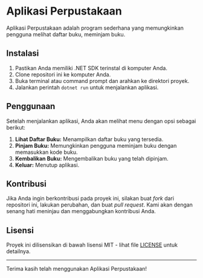 # Aplikasi Perpustakaan

Aplikasi Perpustakaan adalah program sederhana yang memungkinkan pengguna melihat daftar buku, meminjam buku.

## Instalasi

1. Pastikan Anda memiliki .NET SDK terinstal di komputer Anda.
2. Clone repositori ini ke komputer Anda.
3. Buka terminal atau command prompt dan arahkan ke direktori proyek.
4. Jalankan perintah `dotnet run` untuk menjalankan aplikasi.

## Penggunaan

Setelah menjalankan aplikasi, Anda akan melihat menu dengan opsi sebagai berikut:

1. **Lihat Daftar Buku:** Menampilkan daftar buku yang tersedia.
2. **Pinjam Buku:** Memungkinkan pengguna meminjam buku dengan memasukkan kode buku.
3. **Kembalikan Buku:** Mengembalikan buku yang telah dipinjam.
4. **Keluar:** Menutup aplikasi.

## Kontribusi

Jika Anda ingin berkontribusi pada proyek ini, silakan buat *fork* dari repositori ini, lakukan perubahan, dan buat *pull request*. Kami akan dengan senang hati meninjau dan menggabungkan kontribusi Anda.

## Lisensi

Proyek ini dilisensikan di bawah lisensi MIT - lihat file [LICENSE](LICENSE) untuk detailnya.

---

Terima kasih telah menggunakan Aplikasi Perpustakaan!

